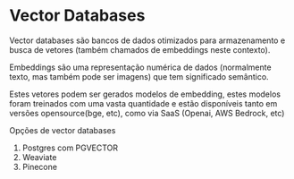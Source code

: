 # Vector Databases


Vector databases são bancos de dados otimizados para armazenamento e busca de vetores (também chamados de embeddings neste contexto).

Embeddings são uma representação numérica de dados (normalmente texto, mas também pode ser imagens) que tem significado semântico.

Estes vetores podem ser gerados modelos de embedding, estes modelos foram treinados com uma vasta quantidade e estão disponíveis tanto em versões opensource(bge, etc), como via SaaS (Openai, AWS Bedrock, etc)


Opções de vector databases

1. Postgres com PGVECTOR
2. Weaviate
3. Pinecone